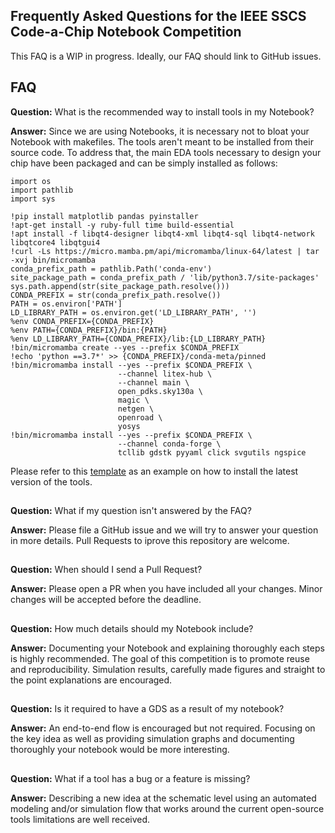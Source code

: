 ## Frequently Asked Questions for the IEEE SSCS Code-a-Chip Notebook Competition

This FAQ is a WIP in progress. Ideally, our FAQ should link to GitHub issues.

## FAQ
**Question:** What is the recommended way to install tools in my Notebook?

**Answer:** Since we are using Notebooks, it is necessary not to bloat your Notebook with makefiles. The tools aren't meant to be installed from their source code. To address that, the main EDA tools necessary to design your chip  have been packaged and can be simply installed as follows:

```
import os
import pathlib
import sys

!pip install matplotlib pandas pyinstaller
!apt-get install -y ruby-full time build-essential
!apt install -f libqt4-designer libqt4-xml libqt4-sql libqt4-network libqtcore4 libqtgui4
!curl -Ls https://micro.mamba.pm/api/micromamba/linux-64/latest | tar -xvj bin/micromamba
conda_prefix_path = pathlib.Path('conda-env')
site_package_path = conda_prefix_path / 'lib/python3.7/site-packages'
sys.path.append(str(site_package_path.resolve()))
CONDA_PREFIX = str(conda_prefix_path.resolve())
PATH = os.environ['PATH']
LD_LIBRARY_PATH = os.environ.get('LD_LIBRARY_PATH', '')
%env CONDA_PREFIX={CONDA_PREFIX}
%env PATH={CONDA_PREFIX}/bin:{PATH}
%env LD_LIBRARY_PATH={CONDA_PREFIX}/lib:{LD_LIBRARY_PATH}
!bin/micromamba create --yes --prefix $CONDA_PREFIX
!echo 'python ==3.7*' >> {CONDA_PREFIX}/conda-meta/pinned
!bin/micromamba install --yes --prefix $CONDA_PREFIX \
                        --channel litex-hub \
                        --channel main \
                        open_pdks.sky130a \
                        magic \
                        netgen \
                        openroad \
                        yosys
!bin/micromamba install --yes --prefix $CONDA_PREFIX \
                        --channel conda-forge \
                        tcllib gdstk pyyaml click svgutils ngspice
```
Please refer to this [template](https://github.com/chipsalliance/silicon-notebooks/blob/main/digital-inverter-openlane.ipynb) as an example on how to install the latest version of the tools.
##
**Question:** What if my question isn't answered by the FAQ?

**Answer:** Please file a GitHub issue and we will try to answer your question in more details. Pull Requests to iprove this repository are welcome.
##
**Question:** When should I send a Pull Request?

**Answer:** Please open a PR when you have included all your changes. Minor changes will be accepted before the deadline.
##
**Question:** How much details should my Notebook include?

**Answer:** Documenting your Notebook and explaining thoroughly each steps is highly recommended. The goal of this competition is to promote reuse and reproducibility. Simulation results, carefully made figures and straight to the point explanations are encouraged.
##
**Question:** Is it required to have a GDS as a result of my notebook?

**Answer:** An end-to-end flow is encouraged but not required. Focusing on the key idea as well as providing simulation graphs and documenting thoroughly your notebook would be more interesting.

##
**Question:** What if a tool has a bug or a feature is missing?

**Answer:** Describing a new idea at the schematic level using an automated modeling and/or simulation flow that works around the current open-source tools limitations are well received. 